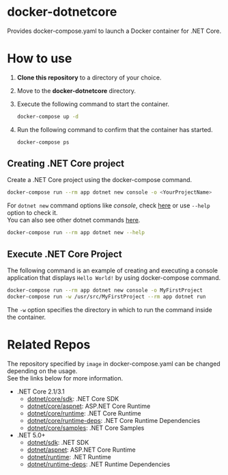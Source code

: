 
# docker-dotnetcore  
Provides docker-compose.yaml to launch a Docker container for .NET Core.  

# How to use  

1. **Clone this repository** to a directory of your choice.  
1. Move to the **docker-dotnetcore** directory.  
1. Execute the following command to start the container.  

    ```bash
    docker-compose up -d
    ```

1. Run the following command to confirm that the container has started.  

    ```bash
    docker-compose ps
    ```

## Creating .NET Core project  
Create a .NET Core project using the docker-compose command.  

```bash
docker-compose run --rm app dotnet new console -o <YourProjectName>
```

For `dotnet new` command options like *console*, check [here](https://docs.microsoft.com/en-us/dotnet/core/tools/dotnet-new) or use `--help` option to check it.  
You can also see other dotnet commands [here](https://docs.microsoft.com/en-us/dotnet/core/tools/).  

```bash
docker-compose run --rm app dotnet new --help
```

## Execute .NET Core Project  
The following command is an example of creating and executing a console application that displays `Hello World!` by using docker-compose command.  

```bash
docker-compose run --rm app dotnet new console -o MyFirstProject
docker-compose run -w /usr/src/MyFirstProject --rm app dotnet run
```

The `-w` option specifies the directory in which to run the command inside the container.  

# Related Repos
The repository specified by `image` in docker-compose.yaml can be changed depending on the usage.  
See the links below for more information.  

- .NET Core 2.1/3.1  
    - [dotnet/core/sdk](https://hub.docker.com/_/microsoft-dotnet-core-sdk/): .NET Core SDK  
    - [dotnet/core/aspnet](https://hub.docker.com/_/microsoft-dotnet-core-aspnet/): ASP.NET Core Runtime  
    - [dotnet/core/runtime](https://hub.docker.com/_/microsoft-dotnet-core-runtime/): .NET Core Runtime  
    - [dotnet/core/runtime-deps](https://hub.docker.com/_/microsoft-dotnet-core-runtime-deps/): .NET Core Runtime Dependencies  
    - [dotnet/core/samples](https://hub.docker.com/_/microsoft-dotnet-core-samples/): .NET Core Samples  
- .NET 5.0+  
    - [dotnet/sdk](https://hub.docker.com/_/microsoft-dotnet-sdk/): .NET SDK  
    - [dotnet/aspnet](https://hub.docker.com/_/microsoft-dotnet-aspnet/): ASP.NET Core Runtime  
    - [dotnet/runtime](https://hub.docker.com/_/microsoft-dotnet-runtime/): .NET Runtime  
    - [dotnet/runtime-deps](https://hub.docker.com/_/microsoft-dotnet-runtime-deps/): .NET Runtime Dependencies  